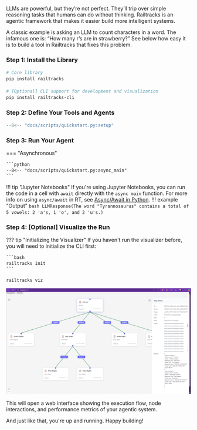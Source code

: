 LLMs are powerful, but they’re not perfect. They’ll trip over simple reasoning tasks that humans can do without thinking. Railtracks is an agentic framework that makes it easier build more intelligent systems.

A classic example is asking an LLM to count characters in a word. The infamous one is: “How many r’s are in strawberry?” See below how easy it is to build a tool in Railtracks that fixes this problem.

### Step 1: Install the Library

```bash
# Core library
pip install railtracks

# [Optional] CLI support for development and visualization
pip install railtracks-cli
```

### Step 2: Define Your Tools and Agents

```python
--8<-- "docs/scripts/quickstart.py:setup"
```

### Step 3: Run Your Agent

=== "Asynchronous"

    ```python
    --8<-- "docs/scripts/quickstart.py:async_main"
    ```
!!! tip "Jupyter Notebooks"
    If you're using Jupyter Notebooks, you can run the code in a cell with `await` directly with the `async main` function.
    For more info on using `async/await` in RT, see [Async/Await in Python](../tutorials/guides/async_await.md).
!!! example "Output"
    ```bash
    LLMResponse(The word "Tyrannosaurus" contains a total of 5 vowels: 2 'a's, 1 'o', and 2 'u's.)
    ```
### Step 4: \[Optional] Visualize the Run

??? tip "Initializing the Visualizer"
    If you haven't run the visualizer before, you will need to initialize the CLI first:

    ```bash
    railtracks init
    ```

```bash
railtracks viz
```

![RailTracks Visualization](../assets/visualizer_photo.png)


This will open a web interface showing the execution flow, node interactions, and performance metrics of your agentic system.

And just like that, you're up and running. Happy building!